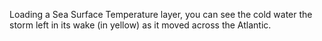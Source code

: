 <p>Loading a Sea Surface Temperature layer, you can see the cold water the storm left in its wake (in yellow) as it moved across the Atlantic.</p>
